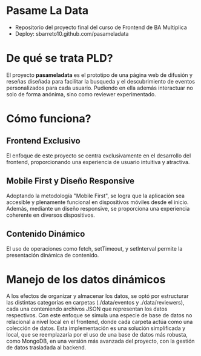 # Pasame La Data
- Repositorio del proyecto final del curso de Frontend de BA Multiplica
- Deploy: sbarreto10.github.com/pasameladata

# De qué se trata PLD?
El proyecto **pasameladata** es el prototipo de una página web de difusión y reseñas diseñada para facilitar la busqueda y el descubrimiento de eventos personalizados para cada usuario. Pudiendo en ella además interactuar no solo de forma anónima, sino como reviewer experimentado.

# Cómo funciona?
## Frontend Exclusivo
El enfoque de este proyecto se centra exclusivamente en el desarrollo del frontend, proporcionando una experiencia de usuario intuitiva y atractiva.
## Mobile First y Diseño Responsive
Adoptando la metodología "Mobile First", se logra que la aplicación sea accesible y plenamente funcional en dispositivos móviles desde el inicio. Además, mediante un diseño responsive, se proporciona una experiencia coherente en diversos dispositivos.
## Contenido Dinámico
El uso de operaciones como fetch, setTimeout, y setInterval permite la presentación dinámica de contenido.


# Manejo de los datos dinámicos
A los efectos de organizar y almacenar los datos, se optó por estructurar las distintas categorías en carpetas (./data/eventos y ./data/reviewers), cada una conteniendo archivos JSON que representan los datos respectivos. Con este enfoque se simula una especie de base de datos no relacional a nivel local en el frontend, donde cada carpeta actúa como una colección de datos. Esta implementación es una solución simplificada y local, que se reemplazaría por el uso de una base de datos más robusta, como MongoDB, en una versión más avanzada del proyecto, con la gestión de datos trasladada al backend.